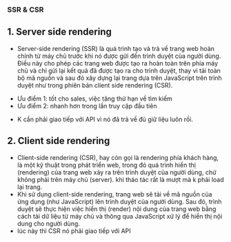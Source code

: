 ### SSR & CSR

## 1. Server side rendering
- Server-side rendering (SSR) là quá trình tạo và trả về trang web hoàn chỉnh từ máy chủ trước khi nó được gửi đến trình duyệt của người dùng. Điều này cho phép các trang web được tạo ra hoàn toàn trên phía máy chủ và chỉ gửi lại kết quả đã được tạo ra cho trình duyệt, thay vì tải toàn bộ mã nguồn và sau đó xây dựng lại trang dựa trên JavaScript trên trình duyệt như trong phiên bản client side rendering (CSR).

+ Ưu điểm 1: tốt cho sales, việc tăng thứ hạn về tìm kiếm
+ Ưu điểm 2: nhanh hơn trong lần truy cập đầu tiên
- K cần phải giao tiếp với API vì nó đã trả về đủ giữ liệu luôn rồi.


## 2. Client side rendering
- Client-side rendering (CSR), hay còn gọi là rendering phía khách hàng, là một kỹ thuật trong phát triển web, trong đó quá trình hiển thị (rendering) của trang web xảy ra trên trình duyệt của người dùng, chứ không phải trên máy chủ (server). khi tháo tác rất là mượt mà k phải load lại trang.
- Khi sử dụng client-side rendering, trang web sẽ tải về mã nguồn của ứng dụng (như JavaScript) lên trình duyệt của người dùng. Sau đó, trình duyệt sẽ thực hiện việc hiển thị (render) nội dung của trang web bằng cách tải dữ liệu từ máy chủ và thông qua JavaScript xử lý để hiển thị nội dung cho người dùng.
- lúc này thì CSR nó phải giao tiếp với API

